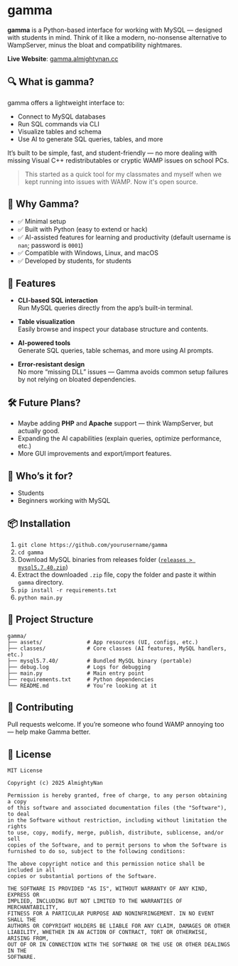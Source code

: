 # gamma

**gamma** is a Python-based interface for working with MySQL — designed with students in mind. Think of it like a modern, no-nonsense alternative to WampServer, minus the bloat and compatibility nightmares.

**Live Website**: [gamma.almightynan.cc](https://gamma.almightynan.cc)


## 🔍 What is gamma?

gamma offers a lightweight interface to:

- Connect to MySQL databases
- Run SQL commands via CLI
- Visualize tables and schema
- Use AI to generate SQL queries, tables, and more

It’s built to be simple, fast, and student-friendly — no more dealing with missing Visual C++ redistributables or cryptic WAMP issues on school PCs.

> This started as a quick tool for my classmates and myself when we kept running into issues with WAMP. Now it's open source.

## 🎯 Why Gamma?

- ✅ Minimal setup
- ✅ Built with Python (easy to extend or hack)
- ✅ AI-assisted features for learning and productivity (default username is `nan`; password is `0001`)
- ✅ Compatible with Windows, Linux, and macOS
- ✅ Developed by students, for students

## 🚀 Features

- **CLI-based SQL interaction**  
  Run MySQL queries directly from the app’s built-in terminal.

- **Table visualization**  
  Easily browse and inspect your database structure and contents.

- **AI-powered tools**  
  Generate SQL queries, table schemas, and more using AI prompts.

- **Error-resistant design**  
  No more “missing DLL” issues — Gamma avoids common setup failures by not relying on bloated dependencies.

## 🛠️ Future Plans?

- Maybe adding **PHP** and **Apache** support — think WampServer, but actually good.
- Expanding the AI capabilities (explain queries, optimize performance, etc.)
- More GUI improvements and export/import features.

## 👥 Who’s it for?

- Students
- Beginners working with MySQL

## 📦 Installation

1. ```git clone https://github.com/yourusername/gamma```
2. ```cd gamma```
3. Download MySQL binaries from releases folder ([`releases > mysql5.7.40.zip`](https://github.com/AlmightyNan/gamma/releases/tag/production))
4. Extract the downloaded `.zip` file, copy the folder and paste it within `gamma` directory.
5. ```pip install -r requirements.txt```
6. ```python main.py```
   
## 📂 Project Structure

```
gamma/
├── assets/              # App resources (UI, configs, etc.)
├── classes/             # Core classes (AI features, MySQL handlers, etc.)
├── mysql5.7.40/         # Bundled MySQL binary (portable)
├── debug.log            # Logs for debugging
├── main.py              # Main entry point
├── requirements.txt     # Python dependencies
└── README.md            # You’re looking at it
```

## 🤝 Contributing

Pull requests welcome. If you’re someone who found WAMP annoying too — help make Gamma better.

## 🪪 License

```
MIT License

Copyright (c) 2025 AlmightyNan

Permission is hereby granted, free of charge, to any person obtaining a copy
of this software and associated documentation files (the "Software"), to deal
in the Software without restriction, including without limitation the rights
to use, copy, modify, merge, publish, distribute, sublicense, and/or sell
copies of the Software, and to permit persons to whom the Software is
furnished to do so, subject to the following conditions:

The above copyright notice and this permission notice shall be included in all
copies or substantial portions of the Software.

THE SOFTWARE IS PROVIDED "AS IS", WITHOUT WARRANTY OF ANY KIND, EXPRESS OR
IMPLIED, INCLUDING BUT NOT LIMITED TO THE WARRANTIES OF MERCHANTABILITY,
FITNESS FOR A PARTICULAR PURPOSE AND NONINFRINGEMENT. IN NO EVENT SHALL THE
AUTHORS OR COPYRIGHT HOLDERS BE LIABLE FOR ANY CLAIM, DAMAGES OR OTHER
LIABILITY, WHETHER IN AN ACTION OF CONTRACT, TORT OR OTHERWISE, ARISING FROM,
OUT OF OR IN CONNECTION WITH THE SOFTWARE OR THE USE OR OTHER DEALINGS IN THE
SOFTWARE.
```

